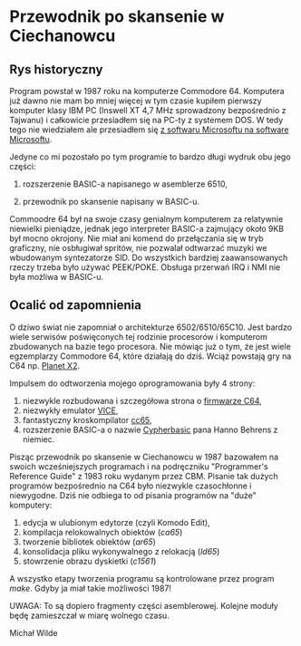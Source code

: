 # Przewodnik po skansenie w Ciechanowcu

## Rys historyczny

Program powstał w 1987 roku na komputerze Commodore 64. Komputera już dawno nie mam bo mniej więcej
w tym czasie kupiłem pierwszy komputer klasy IBM PC (Inswell XT 4,7 MHz sprowadzony bezpośrednio z Tajwanu)
i całkowicie przesiadłem się na PC-ty z systemem DOS. W tedy tego nie wiedziałem ale przesiadłem się [z 
softwaru Microsoftu na software Microsoftu](https://www.c64-wiki.com/wiki/Microsoft).

Jedyne co mi pozostało po tym programie to bardzo długi wydruk obu jego części:

1. rozszerzenie BASIC-a napisanego w asemblerze 6510,

2. przewodnik po skansenie napisany w BASIC-u.

Commoodre 64 był na swoje czasy genialnym komputerem za relatywnie niewielki pieniądze,
jednak jego interpreter BASIC-a zajmujący około 9KB był mocno okrojony. Nie miał ani komend
do przełączania się w tryb graficzny, nie osbługiwał spritów, nie pozwalał odtwarzać muzyki we wbudowanym
syntezatorze SID. Do wszystkich bardziej zaawansowanych rzeczy trzeba było używać PEEK/POKE. Obsługa
przerwań IRQ i NMI nie była możliwa w BASIC-u.

## Ocalić od zapomnienia

O dziwo świat nie zapomniał o architekturze 6502/6510/65C10. Jest bardzo wiele serwisów poświęconych tej rodzinie 
procesorów i komputerom zbudowanych na bazie tego procesora. Nie mówiąc już o tym, że jest wiele egzemplarzy Commodore 
64, które działają do dziś. Wciąż powstają gry na C64 np. [Planet X2](https://www.youtube.com/watch?v=NB_VBl7ut9Y).

Impulsem do odtworzenia mojego oprogramowania były 4 strony:

1. niezwykle rozbudowana i szczegółowa strona o [firmwarze C64](http://unusedino.de/ec64/technical/aay/c64/),
2. niezwykły emulator [VICE](http://vice-emu.sourceforge.net/),
3. fantastyczny kroskompilator [cc65](https://www.cc65.org/),
4. rozszerzenie BASIC-a o nazwie [Cypherbasic](https://github.com/silizium/cypherbasic) pana Hanno Behrens z niemiec.

Pisząc przewodnik po skansenie w Ciechanowcu w 1987 bazowałem na swoich wcześniejszych programach i na podręczniku
"Programmer's Reference Guide" z 1983 roku wydanym przez CBM. Pisanie tak dużych programów bezpośrednio na C64 było 
niezwykle czasochłonne i niewygodne. Dziś nie odbiega to od pisania programów na "duże" komputery:

1. edycja w ulubionym edytorze (czyli Komodo Edit),
2. kompilacja relokowalnych obiektów (*ca65*)
3. tworzenie bibliotek obiektów (*ar65*)
4. konsolidacja pliku wykonywalnego z relokacją (*ld65*)
5. stowrzenie obrazu dyskietki (*c1561*)

A wszystko etapy tworzenia programu są kontrolowane przez program *make*. Gdyby ja miał takie możliwości 1987!

UWAGA: To są dopiero fragmenty części asemblerowej. Kolejne moduły będę zamieszczał w miarę wolnego czasu.

Michał Wilde

